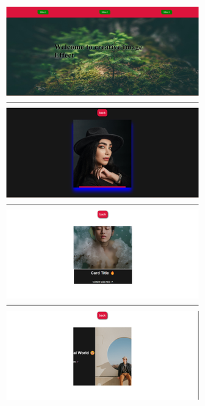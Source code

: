 ![](Screenshot1.png)

---

![](Screenshot2.png)

---

![](Screenshot3.png)

---

![](Screenshot4.png)
